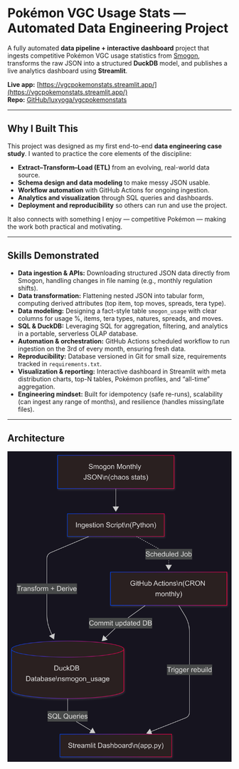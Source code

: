 # Pokémon VGC Usage Stats — Automated Data Engineering Project

A fully automated **data pipeline + interactive dashboard** project that ingests competitive Pokémon VGC usage statistics from [Smogon](https://www.smogon.com/stats/), transforms the raw JSON into a structured **DuckDB** model, and publishes a live analytics dashboard using **Streamlit**.  

**Live app:** [https://vgcpokemonstats.streamlit.app/](https://vgcpokemonstats.streamlit.app/)  
**Repo:** [GitHub/luxyoga/vgcpokemonstats](https://github.com/luxyoga/vgcpokemonstats)

---

## Why I Built This

This project was designed as my first end-to-end **data engineering case study**. I wanted to practice the core elements of the discipline:  

- **Extract–Transform–Load (ETL)** from an evolving, real-world data source.  
- **Schema design and data modeling** to make messy JSON usable.  
- **Workflow automation** with GitHub Actions for ongoing ingestion.  
- **Analytics and visualization** through SQL queries and dashboards.  
- **Deployment and reproducibility** so others can run and use the project.  

It also connects with something I enjoy — competitive Pokémon — making the work both practical and motivating.

---

## Skills Demonstrated

- **Data ingestion & APIs:** Downloading structured JSON data directly from Smogon, handling changes in file naming (e.g., monthly regulation shifts).  
- **Data transformation:** Flattening nested JSON into tabular form, computing derived attributes (top item, top moves, spreads, tera type).  
- **Data modeling:** Designing a fact-style table `smogon_usage` with clear columns for usage %, items, tera types, natures, spreads, and moves.  
- **SQL & DuckDB:** Leveraging SQL for aggregation, filtering, and analytics in a portable, serverless OLAP database.  
- **Automation & orchestration:** GitHub Actions scheduled workflow to run ingestion on the 3rd of every month, ensuring fresh data.  
- **Reproducibility:** Database versioned in Git for small size, requirements tracked in `requirements.txt`.  
- **Visualization & reporting:** Interactive dashboard in Streamlit with meta distribution charts, top-N tables, Pokémon profiles, and “all-time” aggregation.  
- **Engineering mindset:** Built for idempotency (safe re-runs), scalability (can ingest any range of months), and resilience (handles missing/late files).  

---

## Architecture
<p align="center">
  <img src="architecture.png" alt="Architecture Diagram" width="600"/>
</p>
